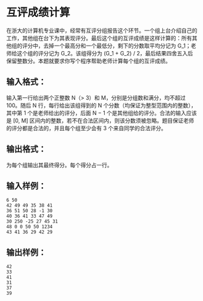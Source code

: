 # 互评成绩计算
在浙大的计算机专业课中，经常有互评分组报告这个环节。一个组上台介绍自己的工作，其他组在台下为其表现评分。最后这个组的互评成绩是这样计算的：所有其他组的评分中，去掉一个最高分和一个最低分，剩下的分数取平均分记为 G_1；老师给这个组的评分记为 G_2。该组得分为 (G_1 + G_2) / 2，最后结果四舍五入后保留整数分。本题就要求你写个程序帮助老师计算每个组的互评成绩。

## 输入格式：
输入第一行给出两个正整数 N（> 3）和 M，分别是分组数和满分，均不超过 100。随后 N 行，每行给出该组得到的 N 个分数（均保证为整型范围内的整数），其中第 1 个是老师给出的评分，后面 N − 1 个是其他组给的评分。合法的输入应该是 [0, M] 区间内的整数，若不在合法区间内，则该分数须被忽略。题目保证老师的评分都是合法的，并且每个组至少会有 3 个来自同学的合法评分。

## 输出格式：
为每个组输出其最终得分。每个得分占一行。

## 输入样例：
    6 50
    42 49 49 35 38 41
    36 51 50 28 -1 30
    40 36 41 33 47 49
    30 250 -25 27 45 31
    48 0 0 50 50 1234
    43 41 36 29 42 29
## 输出样例：
    42
    33
    41
    31
    37
    39
